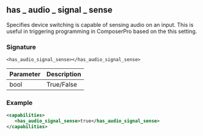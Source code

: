## has \_  audio \_  signal \_  sense

Specifies device switching is capable of sensing audio on an input.  This is useful in triggering programming in ComposerPro based on the this setting.


### Signature

`<has_audio_signal_sense></has_audio_signal_sense>`


| Parameter | Description |
| --- | --- |
| bool | True/False |


### Example

```xml
<capabilities>
   <has_audio_signal_sense>true</has_audio_signal_sense>
</capabilities>
```
